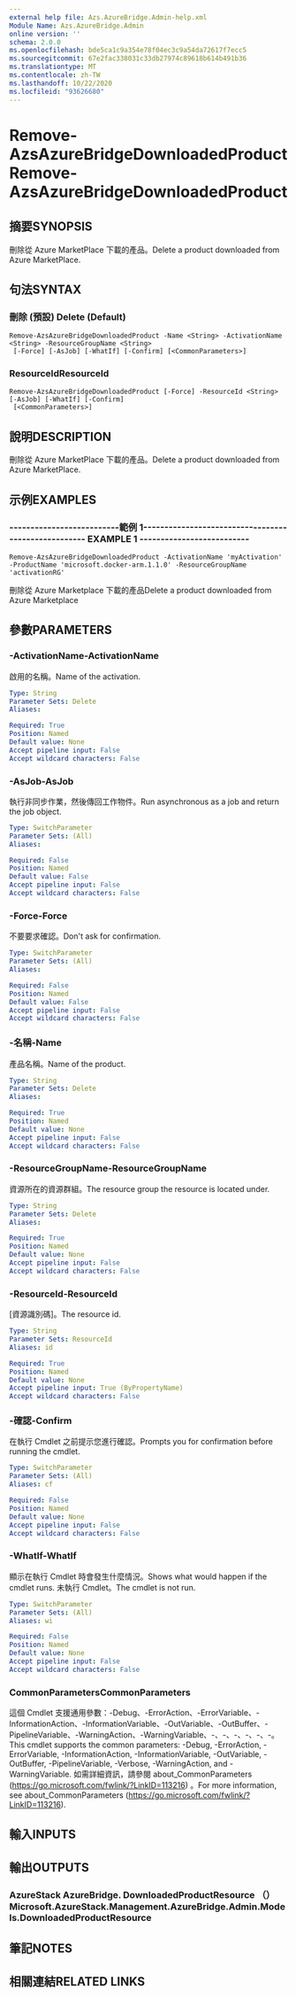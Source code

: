 ```yaml
---
external help file: Azs.AzureBridge.Admin-help.xml
Module Name: Azs.AzureBridge.Admin
online version: ''
schema: 2.0.0
ms.openlocfilehash: bde5ca1c9a354e78f04ec3c9a54da72617f7ecc5
ms.sourcegitcommit: 67e2fac338031c33db27974c89618b614b491b36
ms.translationtype: MT
ms.contentlocale: zh-TW
ms.lasthandoff: 10/22/2020
ms.locfileid: "93626680"
---
```

# <span data-ttu-id="cd18c-101">Remove-AzsAzureBridgeDownloadedProduct</span><span class="sxs-lookup"><span data-stu-id="cd18c-101">Remove-AzsAzureBridgeDownloadedProduct</span></span>

## <span data-ttu-id="cd18c-102">摘要</span><span class="sxs-lookup"><span data-stu-id="cd18c-102">SYNOPSIS</span></span>
<span data-ttu-id="cd18c-103">刪除從 Azure MarketPlace 下載的產品。</span><span class="sxs-lookup"><span data-stu-id="cd18c-103">Delete a product downloaded from Azure MarketPlace.</span></span>

## <span data-ttu-id="cd18c-104">句法</span><span class="sxs-lookup"><span data-stu-id="cd18c-104">SYNTAX</span></span>

### <span data-ttu-id="cd18c-105">刪除 (預設) </span><span class="sxs-lookup"><span data-stu-id="cd18c-105">Delete (Default)</span></span>
```
Remove-AzsAzureBridgeDownloadedProduct -Name <String> -ActivationName <String> -ResourceGroupName <String>
 [-Force] [-AsJob] [-WhatIf] [-Confirm] [<CommonParameters>]
```

### <span data-ttu-id="cd18c-106">ResourceId</span><span class="sxs-lookup"><span data-stu-id="cd18c-106">ResourceId</span></span>
```
Remove-AzsAzureBridgeDownloadedProduct [-Force] -ResourceId <String> [-AsJob] [-WhatIf] [-Confirm]
 [<CommonParameters>]
```

## <span data-ttu-id="cd18c-107">說明</span><span class="sxs-lookup"><span data-stu-id="cd18c-107">DESCRIPTION</span></span>
<span data-ttu-id="cd18c-108">刪除從 Azure MarketPlace 下載的產品。</span><span class="sxs-lookup"><span data-stu-id="cd18c-108">Delete a product downloaded from Azure MarketPlace.</span></span>

## <span data-ttu-id="cd18c-109">示例</span><span class="sxs-lookup"><span data-stu-id="cd18c-109">EXAMPLES</span></span>

### <span data-ttu-id="cd18c-110">--------------------------範例 1--------------------------</span><span class="sxs-lookup"><span data-stu-id="cd18c-110">-------------------------- EXAMPLE 1 --------------------------</span></span>
```
Remove-AzsAzureBridgeDownloadedProduct -ActivationName 'myActivation' -ProductName 'microsoft.docker-arm.1.1.0' -ResourceGroupName 'activationRG'
```

<span data-ttu-id="cd18c-111">刪除從 Azure Marketplace 下載的產品</span><span class="sxs-lookup"><span data-stu-id="cd18c-111">Delete a product downloaded from Azure Marketplace</span></span>

## <span data-ttu-id="cd18c-112">參數</span><span class="sxs-lookup"><span data-stu-id="cd18c-112">PARAMETERS</span></span>

### <span data-ttu-id="cd18c-113">-ActivationName</span><span class="sxs-lookup"><span data-stu-id="cd18c-113">-ActivationName</span></span>
<span data-ttu-id="cd18c-114">啟用的名稱。</span><span class="sxs-lookup"><span data-stu-id="cd18c-114">Name of the activation.</span></span>

```yaml
Type: String
Parameter Sets: Delete
Aliases: 

Required: True
Position: Named
Default value: None
Accept pipeline input: False
Accept wildcard characters: False
```

### <span data-ttu-id="cd18c-115">-AsJob</span><span class="sxs-lookup"><span data-stu-id="cd18c-115">-AsJob</span></span>
<span data-ttu-id="cd18c-116">執行非同步作業，然後傳回工作物件。</span><span class="sxs-lookup"><span data-stu-id="cd18c-116">Run asynchronous as a job and return the job object.</span></span>

```yaml
Type: SwitchParameter
Parameter Sets: (All)
Aliases: 

Required: False
Position: Named
Default value: False
Accept pipeline input: False
Accept wildcard characters: False
```

### <span data-ttu-id="cd18c-117">-Force</span><span class="sxs-lookup"><span data-stu-id="cd18c-117">-Force</span></span>
<span data-ttu-id="cd18c-118">不要要求確認。</span><span class="sxs-lookup"><span data-stu-id="cd18c-118">Don't ask for confirmation.</span></span>

```yaml
Type: SwitchParameter
Parameter Sets: (All)
Aliases: 

Required: False
Position: Named
Default value: False
Accept pipeline input: False
Accept wildcard characters: False
```

### <span data-ttu-id="cd18c-119">-名稱</span><span class="sxs-lookup"><span data-stu-id="cd18c-119">-Name</span></span>
<span data-ttu-id="cd18c-120">產品名稱。</span><span class="sxs-lookup"><span data-stu-id="cd18c-120">Name of the product.</span></span>

```yaml
Type: String
Parameter Sets: Delete
Aliases: 

Required: True
Position: Named
Default value: None
Accept pipeline input: False
Accept wildcard characters: False
```

### <span data-ttu-id="cd18c-121">-ResourceGroupName</span><span class="sxs-lookup"><span data-stu-id="cd18c-121">-ResourceGroupName</span></span>
<span data-ttu-id="cd18c-122">資源所在的資源群組。</span><span class="sxs-lookup"><span data-stu-id="cd18c-122">The resource group the resource is located under.</span></span>

```yaml
Type: String
Parameter Sets: Delete
Aliases: 

Required: True
Position: Named
Default value: None
Accept pipeline input: False
Accept wildcard characters: False
```

### <span data-ttu-id="cd18c-123">-ResourceId</span><span class="sxs-lookup"><span data-stu-id="cd18c-123">-ResourceId</span></span>
<span data-ttu-id="cd18c-124">[資源識別碼]。</span><span class="sxs-lookup"><span data-stu-id="cd18c-124">The resource id.</span></span>

```yaml
Type: String
Parameter Sets: ResourceId
Aliases: id

Required: True
Position: Named
Default value: None
Accept pipeline input: True (ByPropertyName)
Accept wildcard characters: False
```

### <span data-ttu-id="cd18c-125">-確認</span><span class="sxs-lookup"><span data-stu-id="cd18c-125">-Confirm</span></span>
<span data-ttu-id="cd18c-126">在執行 Cmdlet 之前提示您進行確認。</span><span class="sxs-lookup"><span data-stu-id="cd18c-126">Prompts you for confirmation before running the cmdlet.</span></span>

```yaml
Type: SwitchParameter
Parameter Sets: (All)
Aliases: cf

Required: False
Position: Named
Default value: None
Accept pipeline input: False
Accept wildcard characters: False
```

### <span data-ttu-id="cd18c-127">-WhatIf</span><span class="sxs-lookup"><span data-stu-id="cd18c-127">-WhatIf</span></span>
<span data-ttu-id="cd18c-128">顯示在執行 Cmdlet 時會發生什麼情況。</span><span class="sxs-lookup"><span data-stu-id="cd18c-128">Shows what would happen if the cmdlet runs.</span></span>
<span data-ttu-id="cd18c-129">未執行 Cmdlet。</span><span class="sxs-lookup"><span data-stu-id="cd18c-129">The cmdlet is not run.</span></span>

```yaml
Type: SwitchParameter
Parameter Sets: (All)
Aliases: wi

Required: False
Position: Named
Default value: None
Accept pipeline input: False
Accept wildcard characters: False
```

### <span data-ttu-id="cd18c-130">CommonParameters</span><span class="sxs-lookup"><span data-stu-id="cd18c-130">CommonParameters</span></span>
<span data-ttu-id="cd18c-131">這個 Cmdlet 支援通用參數：-Debug、-ErrorAction、-ErrorVariable、-InformationAction、-InformationVariable、-OutVariable、-OutBuffer、-PipelineVariable、-WarningAction、-WarningVariable、-、-、-、-、-、-。</span><span class="sxs-lookup"><span data-stu-id="cd18c-131">This cmdlet supports the common parameters: -Debug, -ErrorAction, -ErrorVariable, -InformationAction, -InformationVariable, -OutVariable, -OutBuffer, -PipelineVariable, -Verbose, -WarningAction, and -WarningVariable.</span></span> <span data-ttu-id="cd18c-132">如需詳細資訊，請參閱 about_CommonParameters (https://go.microsoft.com/fwlink/?LinkID=113216) 。</span><span class="sxs-lookup"><span data-stu-id="cd18c-132">For more information, see about_CommonParameters (https://go.microsoft.com/fwlink/?LinkID=113216).</span></span>

## <span data-ttu-id="cd18c-133">輸入</span><span class="sxs-lookup"><span data-stu-id="cd18c-133">INPUTS</span></span>

## <span data-ttu-id="cd18c-134">輸出</span><span class="sxs-lookup"><span data-stu-id="cd18c-134">OUTPUTS</span></span>

### <span data-ttu-id="cd18c-135">AzureStack AzureBridge. DownloadedProductResource （）</span><span class="sxs-lookup"><span data-stu-id="cd18c-135">Microsoft.AzureStack.Management.AzureBridge.Admin.Models.DownloadedProductResource</span></span>

## <span data-ttu-id="cd18c-136">筆記</span><span class="sxs-lookup"><span data-stu-id="cd18c-136">NOTES</span></span>

## <span data-ttu-id="cd18c-137">相關連結</span><span class="sxs-lookup"><span data-stu-id="cd18c-137">RELATED LINKS</span></span>

